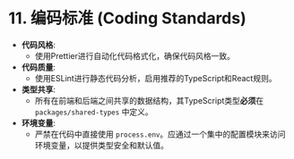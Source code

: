 # 11. 编码标准 (Coding Standards)
*   **代码风格**:
    *   使用Prettier进行自动化代码格式化，确保代码风格一致。
*   **代码质量**:
    *   使用ESLint进行静态代码分析，启用推荐的TypeScript和React规则。
*   **类型共享**:
    *   所有在前端和后端之间共享的数据结构，其TypeScript类型**必须**在 `packages/shared-types` 中定义。
*   **环境变量**:
    *   严禁在代码中直接使用 `process.env`。应通过一个集中的配置模块来访问环境变量，以提供类型安全和默认值。